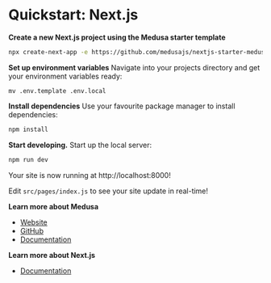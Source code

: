 # Quickstart: Next.js

**Create a new Next.js project using the Medusa starter template**

```bash
npx create-next-app -e https://github.com/medusajs/nextjs-starter-medusa my-medusa-storefront
```

**Set up environment variables**
Navigate into your projects directory and get your environment variables ready:

```shell
mv .env.template .env.local
```

**Install dependencies**
Use your favourite package manager to install dependencies:

```bash npm2yarn
npm install
```

**Start developing.**
Start up the local server:

```bash npm2yarn
npm run dev
```

Your site is now running at http://localhost:8000!

Edit `src/pages/index.js` to see your site update in real-time!

**Learn more about Medusa**

- [Website](https://www.medusajs.com/)
- [GitHub](https://github.com/medusajs)
- [Documentation](https://docs.medusajs.com/)

**Learn more about Next.js**

- [Documentation](https://nextjs.org/docs)
